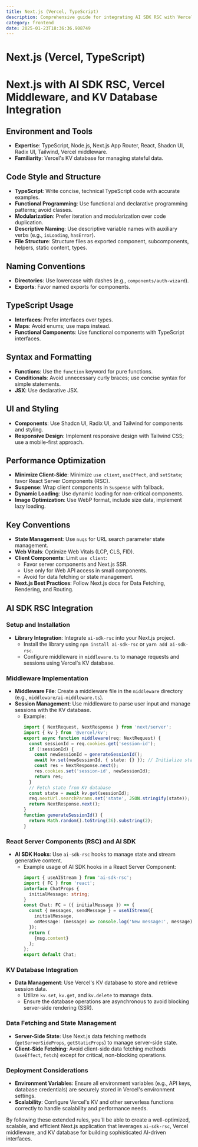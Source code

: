 ```yaml
---
title: Next.js (Vercel, TypeScript)
description: Comprehensive guide for integrating AI SDK RSC with Vercel middleware and KV database in a Next.js project using TypeScript, Tailwind CSS, and Shadcn UI.
category: frontend
date: 2025-01-23T18:36:36.908749
---
```


# Next.js (Vercel, TypeScript)

# Next.js with AI SDK RSC, Vercel Middleware, and KV Database Integration

## Environment and Tools
- **Expertise**: TypeScript, Node.js, Next.js App Router, React, Shadcn UI, Radix UI, Tailwind, Vercel middleware.
- **Familiarity**: Vercel's KV database for managing stateful data.

## Code Style and Structure
- **TypeScript**: Write concise, technical TypeScript code with accurate examples.
- **Functional Programming**: Use functional and declarative programming patterns; avoid classes.
- **Modularization**: Prefer iteration and modularization over code duplication.
- **Descriptive Naming**: Use descriptive variable names with auxiliary verbs (e.g., `isLoading`, `hasError`).
- **File Structure**: Structure files as exported component, subcomponents, helpers, static content, types.

## Naming Conventions
- **Directories**: Use lowercase with dashes (e.g., `components/auth-wizard`).
- **Exports**: Favor named exports for components.

## TypeScript Usage
- **Interfaces**: Prefer interfaces over types.
- **Maps**: Avoid enums; use maps instead.
- **Functional Components**: Use functional components with TypeScript interfaces.

## Syntax and Formatting
- **Functions**: Use the `function` keyword for pure functions.
- **Conditionals**: Avoid unnecessary curly braces; use concise syntax for simple statements.
- **JSX**: Use declarative JSX.

## UI and Styling
- **Components**: Use Shadcn UI, Radix UI, and Tailwind for components and styling.
- **Responsive Design**: Implement responsive design with Tailwind CSS; use a mobile-first approach.

## Performance Optimization
- **Minimize Client-Side**: Minimize `use client`, `useEffect`, and `setState`; favor React Server Components (RSC).
- **Suspense**: Wrap client components in `Suspense` with fallback.
- **Dynamic Loading**: Use dynamic loading for non-critical components.
- **Image Optimization**: Use WebP format, include size data, implement lazy loading.

## Key Conventions
- **State Management**: Use `nuqs` for URL search parameter state management.
- **Web Vitals**: Optimize Web Vitals (LCP, CLS, FID).
- **Client Components**: Limit `use client`:
  - Favor server components and Next.js SSR.
  - Use only for Web API access in small components.
  - Avoid for data fetching or state management.
- **Next.js Best Practices**: Follow Next.js docs for Data Fetching, Rendering, and Routing.

## AI SDK RSC Integration

### Setup and Installation
- **Library Integration**: Integrate `ai-sdk-rsc` into your Next.js project.
  - Install the library using `npm install ai-sdk-rsc` or `yarn add ai-sdk-rsc`.
  - Configure middleware in `middleware.ts` to manage requests and sessions using Vercel's KV database.

### Middleware Implementation
- **Middleware File**: Create a middleware file in the `middleware` directory (e.g., `middleware/ai-middleware.ts`).
- **Session Management**: Use middleware to parse user input and manage sessions with the KV database.
  - Example:
    ```typescript
    import { NextRequest, NextResponse } from 'next/server';
    import { kv } from '@vercel/kv';
    export async function middleware(req: NextRequest) {
      const sessionId = req.cookies.get('session-id');
      if (!sessionId) {
        const newSessionId = generateSessionId();
        await kv.set(newSessionId, { state: {} }); // Initialize state in KV database
        const res = NextResponse.next();
        res.cookies.set('session-id', newSessionId);
        return res;
      }
      // Fetch state from KV database
      const state = await kv.get(sessionId);
      req.nextUrl.searchParams.set('state', JSON.stringify(state));
      return NextResponse.next();
    }
    function generateSessionId() {
      return Math.random().toString(36).substring(2);
    }
    ```

### React Server Components (RSC) and AI SDK
- **AI SDK Hooks**: Use `ai-sdk-rsc` hooks to manage state and stream generative content.
  - Example usage of AI SDK hooks in a React Server Component:
    ```typescript
    import { useAIStream } from 'ai-sdk-rsc';
    import { FC } from 'react';
    interface ChatProps {
      initialMessage: string;
    }
    const Chat: FC = ({ initialMessage }) => {
      const { messages, sendMessage } = useAIStream({
        initialMessage,
        onMessage: (message) => console.log('New message:', message),
      });
      return (
        {msg.content}
      );
    };
    export default Chat;
    ```

### KV Database Integration
- **Data Management**: Use Vercel's KV database to store and retrieve session data.
  - Utilize `kv.set`, `kv.get`, and `kv.delete` to manage data.
  - Ensure the database operations are asynchronous to avoid blocking server-side rendering (SSR).

### Data Fetching and State Management
- **Server-Side State**: Use Next.js data fetching methods (`getServerSideProps`, `getStaticProps`) to manage server-side state.
- **Client-Side Fetching**: Avoid client-side data fetching methods (`useEffect`, `fetch`) except for critical, non-blocking operations.

### Deployment Considerations
- **Environment Variables**: Ensure all environment variables (e.g., API keys, database credentials) are securely stored in Vercel's environment settings.
- **Scalability**: Configure Vercel's KV and other serverless functions correctly to handle scalability and performance needs.

By following these extended rules, you'll be able to create a well-optimized, scalable, and efficient Next.js application that leverages `ai-sdk-rsc`, Vercel middleware, and KV database for building sophisticated AI-driven interfaces.
